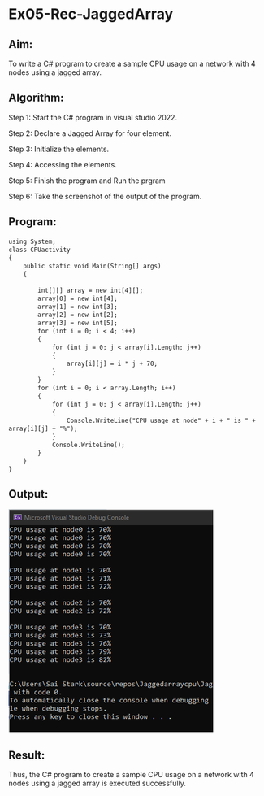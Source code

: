 # Ex05-Rec-JaggedArray
## Aim:
To write a C# program to create a sample CPU usage on a network with 4 nodes using a jagged array.
## Algorithm:
Step 1:
Start the C# program in visual studio 2022.

Step 2:
Declare a Jagged Array for four element.

Step 3:
Initialize the elements.

Step 4:
Accessing the elements.

Step 5:
Finish the program and Run the prgram

Step 6:
Take the screenshot of the output of the program.


## Program:
```
using System;
class CPUactivity
{
    public static void Main(String[] args)
    {
        
        int[][] array = new int[4][];
        array[0] = new int[4];
        array[1] = new int[3];
        array[2] = new int[2];
        array[3] = new int[5];
        for (int i = 0; i < 4; i++)
        {
            for (int j = 0; j < array[i].Length; j++)
            {
                array[i][j] = i * j + 70;
            }
        }
        for (int i = 0; i < array.Length; i++)
        {
            for (int j = 0; j < array[i].Length; j++)
            {
                Console.WriteLine("CPU usage at node" + i + " is " + array[i][j] + "%");
            }
            Console.WriteLine();
        }
    }
}
```
## Output:
![inp](2.png)
## Result:
Thus, the C# program to create a sample CPU usage on a network with 4 nodes using a jagged array is executed successfully.
